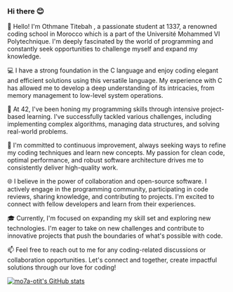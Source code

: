### Hi there 😊


👋 Hello! I'm Othmane Titebah , a passionate student at 1337, a renowned coding school in Morocco which is a part of the Université Mohammed VI Polytechnique. I'm deeply fascinated by the world of programming and constantly seek opportunities to challenge myself and expand my knowledge.

💻 I have a strong foundation in the C language and enjoy coding elegant and efficient solutions using this versatile language. My experience with C has allowed me to develop a deep understanding of its intricacies, from memory management to low-level system operations.

🎯 At 42, I've been honing my programming skills through intensive project-based learning. I've successfully tackled various challenges, including implementing complex algorithms, managing data structures, and solving real-world problems.

🌟 I'm committed to continuous improvement, always seeking ways to refine my coding techniques and learn new concepts. My passion for clean code, optimal performance, and robust software architecture drives me to consistently deliver high-quality work.

🌐 I believe in the power of collaboration and open-source software. I actively engage in the programming community, participating in code reviews, sharing knowledge, and contributing to projects. I'm excited to connect with fellow developers and learn from their experiences.

🎓 Currently, I'm focused on expanding my skill set and exploring new technologies. I'm eager to take on new challenges and contribute to innovative projects that push the boundaries of what's possible with code.

📫 Feel free to reach out to me for any coding-related discussions or collaboration opportunities. Let's connect and together, create impactful solutions through our love for coding!


[![mo7a-otit's GitHub stats](https://github-readme-stats.vercel.app/api?username=anuraghazra)](https://github.com/anuraghazra/github-readme-stats)

<!--
**mo7a-otit/mo7a-otit** is a ✨ _special_ ✨ repository because its `README.md` (this file) appears on your GitHub profile.

Here are some ideas to get you started:

- 🔭 I’m currently working on ...
- 🌱 I’m currently learning ...
- 👯 I’m looking to collaborate on ...
- 🤔 I’m looking for help with ...
- 💬 Ask me about ...
- 📫 How to reach me: ...
- 😄 Pronouns: ...
- ⚡ Fun fact: ...
-->

